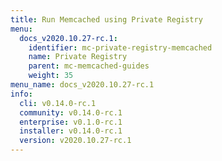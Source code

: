 ```yaml
---
title: Run Memcached using Private Registry
menu:
  docs_v2020.10.27-rc.1:
    identifier: mc-private-registry-memcached
    name: Private Registry
    parent: mc-memcached-guides
    weight: 35
menu_name: docs_v2020.10.27-rc.1
info:
  cli: v0.14.0-rc.1
  community: v0.14.0-rc.1
  enterprise: v0.1.0-rc.1
  installer: v0.14.0-rc.1
  version: v2020.10.27-rc.1
---
```


